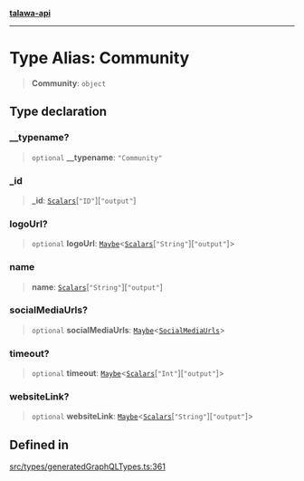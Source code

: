 [**talawa-api**](../../../README.md)

***

# Type Alias: Community

> **Community**: `object`

## Type declaration

### \_\_typename?

> `optional` **\_\_typename**: `"Community"`

### \_id

> **\_id**: [`Scalars`](Scalars.md)\[`"ID"`\]\[`"output"`\]

### logoUrl?

> `optional` **logoUrl**: [`Maybe`](Maybe.md)\<[`Scalars`](Scalars.md)\[`"String"`\]\[`"output"`\]\>

### name

> **name**: [`Scalars`](Scalars.md)\[`"String"`\]\[`"output"`\]

### socialMediaUrls?

> `optional` **socialMediaUrls**: [`Maybe`](Maybe.md)\<[`SocialMediaUrls`](SocialMediaUrls.md)\>

### timeout?

> `optional` **timeout**: [`Maybe`](Maybe.md)\<[`Scalars`](Scalars.md)\[`"Int"`\]\[`"output"`\]\>

### websiteLink?

> `optional` **websiteLink**: [`Maybe`](Maybe.md)\<[`Scalars`](Scalars.md)\[`"String"`\]\[`"output"`\]\>

## Defined in

[src/types/generatedGraphQLTypes.ts:361](https://github.com/Suyash878/talawa-api/blob/b5a9d8b4a1ea678a3d6f5b710b3721f91a3052fc/src/types/generatedGraphQLTypes.ts#L361)
